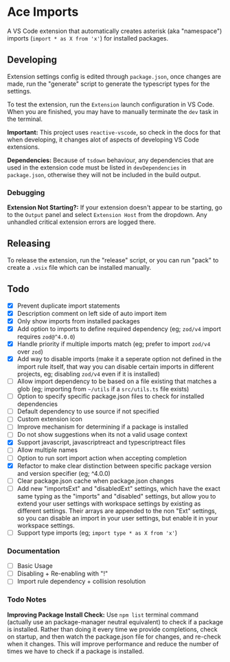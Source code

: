 # Ace Imports

A VS Code extension that automatically creates asterisk (aka "namespace") imports (`import * as X from 'x'`) for installed packages.

## Developing

Extension settings config is edited through `package.json`, once changes are made, run the "generate" script to generate the typescript types for the settings.

To test the extension, run the `Extension` launch configuration in VS Code. When you are finished, you may have to manually terminate the `dev` task in the terminal.

**Important:** This project uses `reactive-vscode`, so check in the docs for that when developing, it changes alot of aspects of developing VS Code extensions.

**Dependencies:** Because of `tsdown` behaviour, any dependencies that are used in the extension code must be listed in `devDependencies` in `package.json`, otherwise they will not be included in the build output.

### Debugging

**Extension Not Starting?:** If your extension doesn't appear to be starting, go to the `Output` panel and select `Extension Host` from the dropdown. Any unhandled critical extension errors are logged there.

## Releasing

To release the extension, run the "release" script, or you can run "pack" to create a `.vsix` file which can be installed manually.

## Todo
- [x] Prevent duplicate import statements
- [x] Description comment on left side of auto import item
- [x] Only show imports from installed packages
- [x] Add option to imports to define required dependency (eg; `zod/v4` import requires `zod@^4.0.0`)
- [x] Handle priority if multiple imports match (eg; prefer to import `zod/v4` over `zod`)
- [x] Add way to disable imports (make it a seperate option not defined in the import rule itself, that way you can disable certain imports in different projects, eg; disabling `zod/v4` even if it is installed)
- [ ] Allow import dependency to be based on a file existing that matches a glob (eg; importing from `~/utils` if a `src/utils.ts` file exists)
- [ ] Option to specify specific package.json files to check for installed dependencies
- [ ] Default dependency to use source if not specified
- [ ] Custom extension icon
- [ ] Improve mechanism for determining if a package is installed
- [ ] Do not show suggestions when its not a valid usage context
- [x] Support javascript, javascriptreact and typescriptreact files
- [ ] Allow multiple names
- [ ] Option to run sort import action when accepting completion
- [x] Refactor to make clear distinction between specific package version and version specifier (eg; ^4.0.0)
- [ ] Clear package.json cache when package.json changes
- [ ] Add new "importsExt" and "disabledExt" settings, which have the exact same typing as the "imports" and "disabled" settings, but allow you to extend your user settings with workspace settings by existing as different settings. Their arrays are appended to the non "Ext" settings, so you can disable an import in your user settings, but enable it in your workspace settings.
- [ ] Support type imports (eg; `import type * as X from 'x'`)

### Documentation
- [ ] Basic Usage
- [ ] Disabling + Re-enabling with "!"
- [ ] Import rule dependency + collision resolution

### Todo Notes

**Improving Package Install Check:** Use `npm list` terminal command (actually use an package-manager neutral equivalent) to check if a package is installed. Rather than doing it every time we provide completions, check on startup, and then watch the package.json file for changes, and re-check when it changes. This will improve performance and reduce the number of times we have to check if a package is installed.
